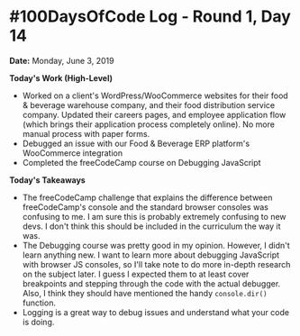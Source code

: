 # #100DaysOfCode Log - Round 1, Day 14

**Date:** Monday, June 3, 2019


**Today's Work (High-Level)**
- Worked on a client's WordPress/WooCommerce websites for their food & beverage warehouse company, and their food distribution service company. Updated their careers pages, and employee application flow (which brings their application process completely online). No more manual process with paper forms.
- Debugged an issue with our Food & Beverage ERP platform's WooCommerce integration
- Completed the freeCodeCamp course on Debugging JavaScript

**Today's Takeaways**
- The freeCodeCamp challenge that explains the difference between freeCodeCamp's console and the standard browser consoles was confusing to me. I am sure this is probably extremely confusing to new devs. I don't think this should be included in the curriculum the way it was.
- The Debugging course was pretty good in my opinion. However, I didn't learn anything new. I want to learn more about debugging JavaScript with browser JS consoles, so I'll take note to do more in-depth research on the subject later. I guess I expected them to at least cover breakpoints and stepping through the code with the actual debugger. Also, I think they should have mentioned the handy `console.dir()` function.
- Logging is a great way to debug issues and understand what your code is doing.
